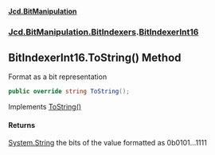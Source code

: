 #### [Jcd.BitManipulation](index.md 'index')
### [Jcd.BitManipulation.BitIndexers](Jcd.BitManipulation.BitIndexers.md 'Jcd.BitManipulation.BitIndexers').[BitIndexerInt16](Jcd.BitManipulation.BitIndexers.BitIndexerInt16.md 'Jcd.BitManipulation.BitIndexers.BitIndexerInt16')

## BitIndexerInt16.ToString() Method

Format as a bit representation

```csharp
public override string ToString();
```

Implements [ToString()](Jcd.BitManipulation.BitIndexers.IBitIndexer.ToString().md 'Jcd.BitManipulation.BitIndexers.IBitIndexer.ToString()')

#### Returns
[System.String](https://docs.microsoft.com/en-us/dotnet/api/System.String 'System.String')
the bits of the value formatted as 0b0101...1111